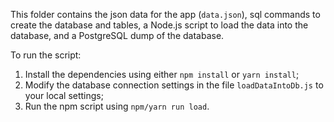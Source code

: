 This folder contains the json data for the app (`data.json`), sql commands to create the database and tables, a Node.js script to load the data into the database, and a PostgreSQL dump of the database.

To run the script:

1. Install the dependencies using either `npm install` or `yarn install`;
2. Modify the database connection settings in the file `loadDataIntoDb.js` to your local settings;
3. Run the npm script using `npm/yarn run load`.
